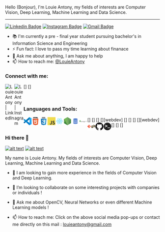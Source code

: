Hello (Bonjour), I'm Louie Antony, my fields of interests are Computer Vision, Deep Learning, Machine Learning and Data Science.
<hr/>
<p><a href="https://in.linkedin.com/in/louie-antony-9a99aa190"><img src="https://img.shields.io/badge/Louie_Antony-blue?style=flat&amp;logo=Linkedin&amp;logoColor=white&amp;link=https://in.linkedin.com/in/louie-antony-9a99aa190" alt="Linkedin Badge"></a>
<a href="https://instagram.com/louie_antony/"><img src="https://img.shields.io/badge/-@Louie_Antony-purple?style=flat&amp;logo=instagram&amp;logoColor=white&amp;link=https://instagram.com/louie_antony/" alt="Instagram Badge"></a>
<a href="mailto:louieantony@gmail.com"><img src="https://img.shields.io/badge/-Louie_Antony-c14438?style=flat&amp;logo=Gmail&amp;logoColor=white&amp;link=mailto:louieantony@gmail.com" alt="Gmail Badge"></a>

- 📚 I'm currently a pre - final year student pursuing bachelor's in Information Science and Engineering
- ⚡ Fun fact: I love to pass my time learning about finanace
- 💬 Ask me about anything, I am happy to help
- 📫 How to reach me: [@LouieAntony](https://in.linkedin.com/in/louie-antony-9a99aa190)

### Connect with me:
[<img align="left" alt="LouieAntony | LinkedIn" width="30px" src="https://img.icons8.com/color/48/000000/linkedin-circled--v3.png" />]
[<img align="left" alt="LouieAntony | Instagram" width="30px" src="https://img.icons8.com/color/48/000000/instagram-new--v2.png" />]


<br />

### Languages and Tools:

[<img align="left" alt="Visual Studio Code" width="26px" src="https://raw.githubusercontent.com/github/explore/80688e429a7d4ef2fca1e82350fe8e3517d3494d/topics/visual-studio-code/visual-studio-code.png" />]
[<img align="left" alt="HTML5" width="26px" src="https://raw.githubusercontent.com/github/explore/80688e429a7d4ef2fca1e82350fe8e3517d3494d/topics/html/html.png" />]
[<img align="left" alt="CSS3" width="26px" src="https://raw.githubusercontent.com/github/explore/80688e429a7d4ef2fca1e82350fe8e3517d3494d/topics/css/css.png" />]
[<img align="left" alt="JavaScript" width="26px" src="https://raw.githubusercontent.com/github/explore/80688e429a7d4ef2fca1e82350fe8e3517d3494d/topics/javascript/javascript.png" />][webdev]
[<img align="left" alt="React" width="26px" src="https://raw.githubusercontent.com/github/explore/80688e429a7d4ef2fca1e82350fe8e3517d3494d/topics/react/react.png" />]
[<img align="left" alt="Node.js" width="26px" src="https://raw.githubusercontent.com/github/explore/80688e429a7d4ef2fca1e82350fe8e3517d3494d/topics/nodejs/nodejs.png" />]
[<img align="left" alt="SQL" width="26px" src="https://raw.githubusercontent.com/github/explore/80688e429a7d4ef2fca1e82350fe8e3517d3494d/topics/sql/sql.png" />]
[<img align="left" alt="MongoDB" width="26px" src="https://raw.githubusercontent.com/github/explore/80688e429a7d4ef2fca1e82350fe8e3517d3494d/topics/mongodb/mongodb.png" />][webdev]
[<img align="left" alt="Git" width="26px" src="https://raw.githubusercontent.com/github/explore/80688e429a7d4ef2fca1e82350fe8e3517d3494d/topics/git/git.png" />]
[<img align="left" alt="GitHub" width="26px" src="https://raw.githubusercontent.com/github/explore/78df643247d429f6cc873026c0622819ad797942/topics/github/github.png" />]
[<img align="left" alt="Terminal" width="26px" src="https://raw.githubusercontent.com/github/explore/80688e429a7d4ef2fca1e82350fe8e3517d3494d/topics/terminal/terminal.png" />]
<br/>












### Hi there 👋

[![alt text][6.1]][6]
[![alt text][7.1]][7]

[6.1]: https://github.com/paulrobertlloyd/socialmediaicons/blob/main/github-32x32.png
[7.1]:https://github.com/paulrobertlloyd/socialmediaicons/blob/main/linkedin-32x32.png
[6]: https://github.com/LouieAntony
[7]:https://in.linkedin.com/in/louie-antony-9a99aa190

My name is Louie Antony. My fields of interests are Computer Vision, Deep Learning, Machine Learning and Data Science.

<!--
**LouieAntony/LouieAntony** is a ✨ _special_ ✨ repository because its `README.md` (this file) appears on your GitHub profile.

Here are some ideas to get you started:
-->
- 🔭 I am looking to gain more experience in the fields of Computer Vision and Deep Learning.

- 👯 I’m looking to collaborate on some interesting projects with companies or individuals !

- 💬 Ask me about OpenCV, Neural Networks or even different Machine Learning models !

- 📫 How to reach me: Click on the above social media pop-ups or contact me directly on this mail : louieantony@gmail.com
